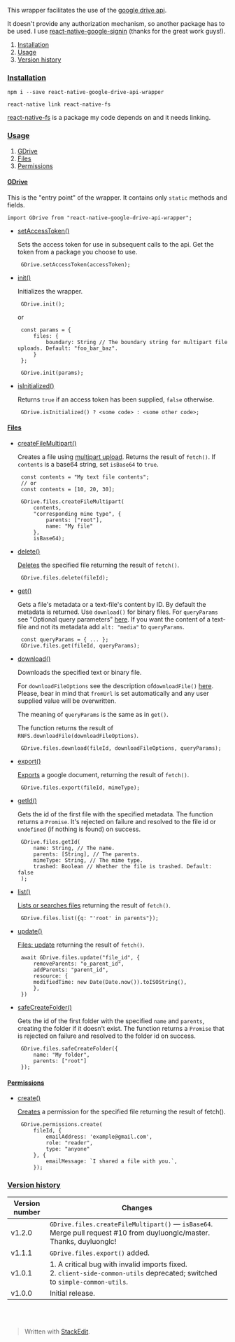 ﻿This wrapper facilitates the use of the [google drive api](https://developers.google.com/drive/v3/reference/).

It doesn't provide any authorization mechanism, so another package has to be used. I use [react-native-google-signin](https://www.npmjs.com/package/react-native-google-signin) (thanks for the great work guys!).

 1. <a name="cinstallation"></a>[Installation](#installation)
 2. <a name="cusage"></a>[Usage](#usage)
 3. <a name="cversionHistory"></a>[Version history](#versionHistory)

### <a name="installation"></a>[Installation](#cinstallation)

    npm i --save react-native-google-drive-api-wrapper
    
    react-native link react-native-fs

[react-native-fs](https://www.npmjs.com/package/react-native-fs) is a package my code depends on and it needs linking.

### <a name="usage"></a>[Usage](#cusage)

 1. <a name="cgdriveapiwGDrive">[GDrive](#gdriveapiwGDrive)</a>
 1. <a name="cgdriveapiwFiles">[Files](#gdriveapiwFiles)</a>
 1. <a name="cgdriveapiwPermissions">[Permissions](#gdriveapiwPermissions)</a>

#### <a name="gdriveapiwGDrive">[GDrive<i class="icon-up"></i>](#cgdriveapiwGDrive)</a>
This is the "entry point" of the wrapper. It contains only `static` methods and fields.

    import GDrive from "react-native-google-drive-api-wrapper";

 - [setAccessToken()<i class="icon-up"></i>](#gdriveapiwGDrive)
    
    Sets the access token for use in subsequent calls to the api. Get the token from a package you choose to use.
    
        GDrive.setAccessToken(accessToken);
    
 - [init()<i class="icon-up"></i>](#gdriveapiwGDrive)
    
    Initializes the wrapper.
    
        GDrive.init();
    
    or
    
	    const params = {
	        files: {
		        boundary: String // The boundary string for multipart file uploads. Default: "foo_bar_baz".
	        }
	    };
        
        GDrive.init(params);
    
 - [isInitialized()<i class="icon-up"></i>](#gdriveapiwGDrive)
    
    Returns `true` if an access token has been supplied, `false` otherwise.
    
        GDrive.isInitialized() ? <some code> : <some other code>;

#### <a name="gdriveapiwFiles">[Files<i class="icon-up"></i>](#cgdriveapiwFiles)</a>

 - [createFileMultipart()<i class="icon-up"></i>](#gdriveapiwFiles)
    
    Creates a file using [multipart upload](https://developers.google.com/drive/v3/web/manage-uploads). Returns the result of `fetch()`.
    If `contents` is a base64 string, set `isBase64` to `true`.
    
        const contents = "My text file contents";
        // or
        const contents = [10, 20, 30];
        
        GDrive.files.createFileMultipart(
            contents,
            "corresponding mime type", {
	            parents: ["root"],
	            name: "My file"
            },
            isBase64);
            
 - [delete()<i class="icon-up"></i>](#gdriveapiwFiles)
    
    [Deletes](https://developers.google.com/drive/v3/reference/files/delete) the specified file returning the result of `fetch()`.
    
	    GDrive.files.delete(fileId);

 - [get()<i class="icon-up"></i>](#gdriveapiwFiles)
	
    Gets a file's metadata or a text-file's content by ID. By default the metadata is returned. Use `download()` for binary files. For `queryParams` see "Optional query parameters" [here](https://developers.google.com/drive/v3/reference/files/get). If you want the content of a text-file and not its metadata add `alt: "media"` to `queryParams`.
	
		const queryParams = { ... };
		GDrive.files.get(fileId, queryParams);
		
 - [download()<i class="icon-up"></i>](#gdriveapiwFiles)
	
	Downloads the specified text or binary file.
	
	For `downloadFileOptions` see the description of`downloadFile()` [here](https://www.npmjs.com/package/react-native-fs). Please, bear in mind that `fromUrl` is set automatically and any user supplied value will be overwritten.
	
	The meaning of `queryParams` is the same as in `get()`.
	
	The function returns the result of `RNFS.downloadFile(downloadFileOptions)`.
		
		GDrive.files.download(fileId, downloadFileOptions, queryParams);

 - [export()](#gdriveapiwFiles)

	[Exports](#https://developers.google.com/drive/v3/reference/files/export) a google document, returning the result of `fetch()`.

	    GDrive.files.export(fileId, mimeType);

 - [getId()<i class="icon-up"></i>](#gdriveapiwFiles)
    
	Gets the id of the first file with the specified metadata. The function returns a `Promise`. It's rejected on failure and resolved to the file id or `undefined` (if nothing is found) on success.
	
        GDrive.files.getId(
            name: String, // The name.
            parents: [String], // The parents.
            mimeType: String, // The mime type.
            trashed: Boolean // Whether the file is trashed. Default: false
        );
		
 - [list()<i class="icon-up"></i>](#gdriveapiwFiles)
	
	[Lists or searches files](https://developers.google.com/drive/v3/reference/files/list) returning the result of `fetch()`.
	
		GDrive.files.list({q: "'root' in parents"});
		
 - [update()<i class="icon-up"></i>](#gdriveapiwFiles)
	
	[Files: update](https://developers.google.com/drive/api/v3/reference/files/update) returning the result of `fetch()`.
	
		await GDrive.files.update("file_id", {
		    removeParents: "o_parent_id",
		    addParents: "parent_id",
		    resource: {
			modifiedTime: new Date(Date.now()).toISOString(),
		    },
		})

	
 - [safeCreateFolder()<i class="icon-up"></i>](#gdriveapiwFiles)
	
	Gets the id of the first folder with the specified `name` and `parents`, creating the folder if it doesn't exist. The function returns a `Promise` that is rejected on failure and resolved to the folder id on success.
	
        GDrive.files.safeCreateFolder({
            name: "My folder",
            parents: ["root"]
        });

#### <a name="gdriveapiwPermissions">[Permissions<i class="icon-up"></i>](#cgdriveapiwPermissions)</a>

 - [create()](#gdriveapiwPermissions)
	
	[Creates](https://developers.google.com/drive/v3/reference/permissions/create) a permission for the specified file returning the result of fetch().
	
        GDrive.permissions.create(
            fileId, {
                emailAddress: 'example@gmail.com',
                role: "reader",
                type: "anyone"
            }, {
                emailMessage: `I shared a file with you.`,
            });




### <a name="versionHistory"></a>[Version history](#cversionHistory)

Version number|Changes
-|-
v1.2.0|`GDrive.files.createFileMultipart()` &mdash; `isBase64`. Merge pull request #10 from duyluonglc/master. Thanks, duyluonglc!
v1.1.1|`GDrive.files.export()` added.
v1.0.1|1.&nbsp;A critical bug with invalid imports fixed.<br>2.&nbsp;`client-side-common-utils` deprecated; switched to `simple-common-utils`.
v1.0.0|Initial release.

<br><br>
> Written with [StackEdit](https://stackedit.io/).
